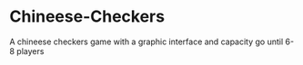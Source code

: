 # Chineese-Checkers
A chineese checkers game with a  graphic interface and capacity go until 6-8 players
